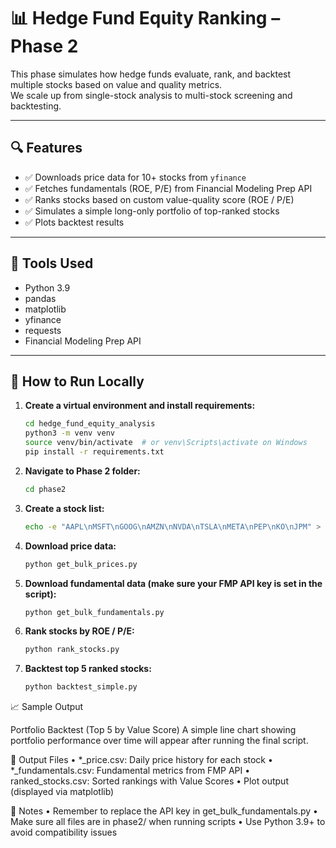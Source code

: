 # 📊 Hedge Fund Equity Ranking – Phase 2

This phase simulates how hedge funds evaluate, rank, and backtest multiple stocks based on value and quality metrics.  
We scale up from single-stock analysis to multi-stock screening and backtesting.

---

## 🔍 Features

- ✅ Downloads price data for 10+ stocks from `yfinance`
- ✅ Fetches fundamentals (ROE, P/E) from Financial Modeling Prep API
- ✅ Ranks stocks based on custom value-quality score (ROE / P/E)
- ✅ Simulates a simple long-only portfolio of top-ranked stocks
- ✅ Plots backtest results

---

## 🧰 Tools Used

- Python 3.9
- pandas
- matplotlib
- yfinance
- requests
- Financial Modeling Prep API

---

## 🚀 How to Run Locally

1. **Create a virtual environment and install requirements:**
   ```bash
   cd hedge_fund_equity_analysis
   python3 -m venv venv
   source venv/bin/activate  # or venv\Scripts\activate on Windows
   pip install -r requirements.txt
   ```

2. **Navigate to Phase 2 folder:**
   ```bash
   cd phase2
   ```
   
3. **Create a stock list:**
   ```bash
   echo -e "AAPL\nMSFT\nGOOG\nAMZN\nNVDA\nTSLA\nMETA\nPEP\nKO\nJPM" > tickers.txt
   ```
   
4. **Download price data:**
   ```bash
   python get_bulk_prices.py
   ```
   
5. **Download fundamental data (make sure your FMP API key is set in the script):**
   ```bash
   python get_bulk_fundamentals.py
   ```
   
6. **Rank stocks by ROE / P/E:**
   ```bash
   python rank_stocks.py
   ``` 
   
7. **Backtest top 5 ranked stocks:**
   ```bash
   python backtest_simple.py
   ``` 
 

📈 Sample Output

Portfolio Backtest (Top 5 by Value Score)
A simple line chart showing portfolio performance over time will appear after running the final script.


📁 Output Files
	•	*_price.csv: Daily price history for each stock
	•	*_fundamentals.csv: Fundamental metrics from FMP API
	•	ranked_stocks.csv: Sorted rankings with Value Scores
	•	Plot output (displayed via matplotlib)



🔑 Notes
	•	Remember to replace the API key in get_bulk_fundamentals.py
	•	Make sure all files are in phase2/ when running scripts
	•	Use Python 3.9+ to avoid compatibility issues
